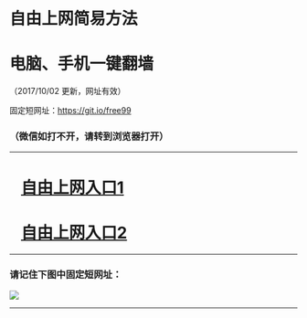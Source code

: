 ﻿# 自由上网简易方法

# 电脑、手机一键翻墙

（2017/10/02 更新，网址有效）

固定短网址：https://git.io/free99

### （微信如打不开，请转到浏览器打开）


***





# &nbsp;&nbsp; <a href="http://ft63138755.fwtz-zhenx1001.xyz/fwqtz01.html?t=100200121313 " target="_blank">自由上网入口1</a>
# &nbsp;&nbsp; <a href="http://ft410214429.fw-tzzhen1002.xyz/fwqtz02.html?t=100200117825 " target="_blank">自由上网入口2</a>
***

### 请记住下图中固定短网址：

<img src="https://s3-us-west-2.amazonaws.com/fwq-1001/yjfq-20170905okok.png" /> 


***


